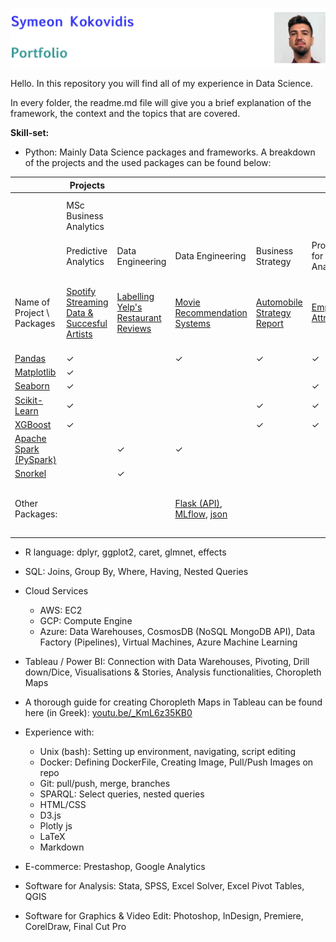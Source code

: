 ![ID banner](id_banner.jpg)

Hello. In this repository you will find all of my experience in Data Science.

In every folder, the readme.md file will give you a brief explanation of the framework, the context and the topics that are covered.

**Skill-set:**  

* Python: Mainly Data Science packages and frameworks. A breakdown of the projects and the used packages can be found below:

<table><thead><tr><th></th><th>Projects</th><th></th><th></th><th></th><th></th><th></th><th></th><th></th><th></th><th></th><th></th><th></th><th></th><th></th></tr></thead><tbody><tr><td></td><td>MSc Business Analytics<br></td><td></td><td></td><td></td><td></td><td></td><td></td><td>Information Systems Lab<br>of University of Macedonia</td><td></td><td></td><td></td><td></td><td></td><td></td></tr><tr><td></td><td>Predictive<br>Analytics</td><td>Data Engineering</td><td>Data Engineering</td><td>Business Strategy</td><td>Programming<br>for Business<br>Analytics</td><td>Data<br>Visualisation</td><td>Dissertation<br>(in progress)</td><td></td><td></td><td></td><td></td><td></td><td></td><td></td></tr><tr><td>Name of Project \<br>Packages</td><td><a href="https://github.com/kokovidis/portfolio/tree/master/Higher%20Education%20Studies/MSc%20Business%20Analytics/Predictive%20Analytics">Spotify</a><br><a href="https://github.com/kokovidis/portfolio/tree/master/Higher%20Education%20Studies/MSc%20Business%20Analytics/Predictive%20Analytics">Streaming</a><br><a href="https://github.com/kokovidis/portfolio/tree/master/Higher%20Education%20Studies/MSc%20Business%20Analytics/Predictive%20Analytics">Data &amp;</a><br><a href="https://github.com/kokovidis/portfolio/tree/master/Higher%20Education%20Studies/MSc%20Business%20Analytics/Predictive%20Analytics">Succesful</a><br><a href="https://github.com/kokovidis/portfolio/tree/master/Higher%20Education%20Studies/MSc%20Business%20Analytics/Predictive%20Analytics">Artists</a></td><td><a href="https://github.com/kokovidis/portfolio/tree/master/Higher%20Education%20Studies/MSc%20Business%20Analytics/Data%20Engineering/Group%20Project%20(Weak%20Labelling%2C%20CosmosDB%2C%20PySpark)">Labelling Yelp's</a><br><a href="https://github.com/kokovidis/portfolio/tree/master/Higher%20Education%20Studies/MSc%20Business%20Analytics/Data%20Engineering/Group%20Project%20(Weak%20Labelling%2C%20CosmosDB%2C%20PySpark)">Restaurant Reviews</a><br></td><td><a href="https://github.com/kokovidis/portfolio/tree/master/Higher%20Education%20Studies/MSc%20Business%20Analytics/Data%20Engineering/Individual%20Project%20(Recommendation%20Systems%2C%20APIs%2C%20Pyspark%2C%20Docker%2C%20Cloud%20Services)">Movie Recommendation Systems</a><br></td><td><a href="https://github.com/kokovidis/portfolio/tree/master/Higher%20Education%20Studies/MSc%20Business%20Analytics/Business%20Strategy%20and%20Analytics/Group%20Project%20(Automobile%20Strategy%20Report%20with%20Web-Scrapped%20Data%3B%20Data%20Cleansing%2C%20EDA%2C%20Regression%20Model)">Automobile Strategy Report</a><br></td><td><a href="https://github.com/kokovidis/portfolio/tree/master/Higher%20Education%20Studies/MSc%20Business%20Analytics/Programming%20for%20Business%20Analytics/Group%20Project%20(Employee%20Attrition%3B%20XGBoost)">Employee Attrition</a><br></td><td><a href="https://github.com/kokovidis/portfolio/tree/master/Higher%20Education%20Studies/MSc%20Business%20Analytics/Data%20Visualisation/Team%20Project">Kaggle Annual Survey</a></td><td>Applications of Weak Labelling and NLP for Cyber Security</td><td><a href="https://github.com/kokovidis/portfolio/tree/master/Research%20Projects/Educational%20Material/Instacart%20Case%20Study%20with%20Python/Instacart%20I%20-%20Initial%20Exploration%20%26%20Visualisations">Instacart I</a><br><a href="https://github.com/kokovidis/portfolio/tree/master/Research%20Projects/Educational%20Material/Instacart%20Case%20Study%20with%20Python/Instacart%20I%20-%20Initial%20Exploration%20%26%20Visualisations">Initial Exploration</a><br><a href="https://github.com/kokovidis/portfolio/tree/master/Research%20Projects/Educational%20Material/Instacart%20Case%20Study%20with%20Python/Instacart%20I%20-%20Initial%20Exploration%20%26%20Visualisations">&amp;</a> <a href="https://github.com/kokovidis/portfolio/tree/master/Research%20Projects/Educational%20Material/Instacart%20Case%20Study%20with%20Python/Instacart%20I%20-%20Initial%20Exploration%20%26%20Visualisations">Visualisations</a><br></td><td><a href="https://github.com/kokovidis/portfolio/tree/master/Research%20Projects/Educational%20Material/Instacart%20Case%20Study%20with%20Python/Instacart%20II%20-%20Aggregations%2C%20Frequencies">Instacart II Aggregations</a><br><a href="https://github.com/kokovidis/portfolio/tree/master/Research%20Projects/Educational%20Material/Instacart%20Case%20Study%20with%20Python/Instacart%20II%20-%20Aggregations%2C%20Frequencies">&amp; Frequencies</a><br></td><td><a href="https://github.com/kokovidis/portfolio/tree/master/Research%20Projects/Educational%20Material/Instacart%20Case%20Study%20with%20Python/Instacart%20III%20-%20Feature%20Engineering%20(Joins%2C%20Filtering%2C%20Ratios)">Instacart III</a><br><a href="https://github.com/kokovidis/portfolio/tree/master/Research%20Projects/Educational%20Material/Instacart%20Case%20Study%20with%20Python/Instacart%20III%20-%20Feature%20Engineering%20(Joins%2C%20Filtering%2C%20Ratios)">Feature Engineering</a><br><a href="https://github.com/kokovidis/portfolio/tree/master/Research%20Projects/Educational%20Material/Instacart%20Case%20Study%20with%20Python/Instacart%20III%20-%20Feature%20Engineering%20(Joins%2C%20Filtering%2C%20Ratios)">(Joins, Filtering, Ratios)</a><br></td><td><a href="https://github.com/kokovidis/portfolio/tree/master/Research%20Projects/Educational%20Material/Instacart%20Case%20Study%20with%20Python/Instacart%20IV%20-%20Feature%20Engineering%20(Transforming%2C%20Advanced%20Ratios)">Instacart IV</a><br><a href="https://github.com/kokovidis/portfolio/tree/master/Research%20Projects/Educational%20Material/Instacart%20Case%20Study%20with%20Python/Instacart%20IV%20-%20Feature%20Engineering%20(Transforming%2C%20Advanced%20Ratios)"> Feature Engineering</a><br><a href="https://github.com/kokovidis/portfolio/tree/master/Research%20Projects/Educational%20Material/Instacart%20Case%20Study%20with%20Python/Instacart%20IV%20-%20Feature%20Engineering%20(Transforming%2C%20Advanced%20Ratios)">(Transforming, Advanced Ratios)</a><br></td><td><a href="https://github.com/kokovidis/portfolio/tree/master/Research%20Projects/Educational%20Material/Instacart%20Case%20Study%20with%20Python/Instacart%20V%20-%20Predictive%20Model%20Preprocessing">Instacart V</a><br><a href="https://github.com/kokovidis/portfolio/tree/master/Research%20Projects/Educational%20Material/Instacart%20Case%20Study%20with%20Python/Instacart%20V%20-%20Predictive%20Model%20Preprocessing">Predictive Model</a><br><a href="https://github.com/kokovidis/portfolio/tree/master/Research%20Projects/Educational%20Material/Instacart%20Case%20Study%20with%20Python/Instacart%20V%20-%20Predictive%20Model%20Preprocessing">Preprocessing</a></td><td><a href="https://github.com/kokovidis/portfolio/tree/master/Research%20Projects/Educational%20Material/Instacart%20Case%20Study%20with%20Python/Instacart%20VI%20%20-%20Random%20Forest%20%26%20XGBoost%20Predictive%20Models">Instacart VI</a><br><a href="https://github.com/kokovidis/portfolio/tree/master/Research%20Projects/Educational%20Material/Instacart%20Case%20Study%20with%20Python/Instacart%20VI%20%20-%20Random%20Forest%20%26%20XGBoost%20Predictive%20Models">Predictive Models</a><br><a href="https://github.com/kokovidis/portfolio/tree/master/Research%20Projects/Educational%20Material/Instacart%20Case%20Study%20with%20Python/Instacart%20VI%20%20-%20Random%20Forest%20%26%20XGBoost%20Predictive%20Models">Random Forest &amp; XGBoost</a><br></td><td>Name of Project \<br>Packages</td></tr><tr><td><a href="https://pandas.pydata.org/">Pandas</a></td><td>       ✓</td><td></td><td>           ✓</td><td>        ✓</td><td>      ✓</td><td>        ✓</td><td>✓</td><td>            ✓</td><td>         ✓ </td><td>                ✓</td><td>                     ✓</td><td>          ✓</td><td>                   ✓</td><td><a href="https://pandas.pydata.org/">Pandas</a></td></tr><tr><td><a href="https://matplotlib.org/">Matplotlib</a></td><td>      ✓</td><td></td><td></td><td></td><td></td><td>        ✓</td><td>✓</td><td>            ✓</td><td></td><td></td><td></td><td></td><td></td><td><a href="https://matplotlib.org/">Matplotlib</a></td></tr><tr><td><a href="https://seaborn.pydata.org/">Seaborn</a></td><td>      ✓</td><td></td><td></td><td></td><td>      ✓</td><td>        ✓</td><td>✓</td><td>            ✓</td><td>          ✓ </td><td></td><td></td><td>          ✓</td><td></td><td><a href="https://seaborn.pydata.org/">Seaborn</a></td></tr><tr><td><a href="https://scikit-learn.org/stable/">Scikit-Learn</a></td><td>      ✓</td><td></td><td></td><td>        ✓</td><td>      ✓</td><td></td><td></td><td></td><td></td><td></td><td></td><td></td><td>                   ✓</td><td><a href="https://scikit-learn.org/stable/">Scikit-Learn</a></td></tr><tr><td><a href="https://xgboost.readthedocs.io/en/latest/python/python_intro.html">XGBoost</a></td><td>      ✓</td><td></td><td></td><td>        ✓</td><td>      ✓</td><td></td><td></td><td></td><td></td><td></td><td></td><td></td><td>                   ✓</td><td><a href="https://xgboost.readthedocs.io/en/latest/python/python_intro.html">XGBoost</a></td></tr><tr><td><a href="https://spark.apache.org/">Apache Spark (PySpark)</a><br></td><td></td><td>        ✓</td><td>            ✓</td><td></td><td></td><td></td><td></td><td></td><td></td><td></td><td></td><td></td><td></td><td><a href="https://spark.apache.org/">Apache Spark (PySpark)</a><br></td></tr><tr><td><a href="https://www.snorkel.org/">Snorkel</a></td><td></td><td>        ✓</td><td></td><td></td><td></td><td></td><td>✓</td><td></td><td></td><td></td><td></td><td></td><td></td><td><a href="https://www.snorkel.org/">Snorkel</a></td></tr><tr><td>Other Packages:</td><td></td><td></td><td><a href="https://flask.palletsprojects.com/en/1.1.x/#user-s-guide">Flask (API)</a>, <a href="https://mlflow.org/">MLflow</a>, <a href="https://docs.python.org/3/library/json.html">json</a></td><td></td><td></td><td><a href="https://plotly.com/python/plotly-express/">Plotly Express</a>,<br><a href="https://plotly.com/python/graph-objects/">Plotly Graph Objects</a></td><td>NLP packages for BERT &amp; RoBERTa (ongoing)</td><td></td><td></td><td></td><td></td><td></td><td></td><td>Other Packages</td></tr></tbody></table>

- R language: dplyr, ggplot2, caret, glmnet, effects

- SQL: Joins, Group By, Where, Having, Nested Queries

- Cloud Services
	* AWS: EC2
	* GCP: Compute Engine
	* Azure: Data Warehouses, CosmosDB (NoSQL MongoDB API), Data Factory (Pipelines), Virtual Machines, Azure Machine Learning

- Tableau / Power BI: Connection with Data Warehouses, Pivoting, Drill down/Dice, Visualisations & Stories, Analysis functionalities, Choropleth Maps
 * A thorough guide for creating Choropleth Maps in Tableau can be found here (in Greek): [youtu.be/_KmL6z35KB0]() 	

- Experience with:
	* Unix (bash): Setting up environment, navigating, script editing
	* Docker: Defining DockerFile, Creating Image, Pull/Push Images on repo
	* Git: pull/push, merge, branches
	* SPARQL: Select queries, nested queries
	* HTML/CSS
	* D3.js
	* Plotly js
	* LaTeX
	* Markdown

- E-commerce: Prestashop, Google Analytics

- Software for Analysis: Stata, SPSS, Excel Solver, Excel Pivot Tables, QGIS

-  Software for Graphics & Video Edit: Photoshop, InDesign, Premiere, CorelDraw, Final Cut Pro
